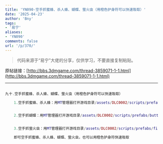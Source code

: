 ```yaml
---
title: 'YN090-空手抓蜜蜂、杀人蜂、蝴蝶、萤火虫（用橙色护身符可以快速吸取）'
date: '2025-04-23'
author: 'Bny'
tags:
- '易宁'
aliases:
- 'YN090'
comments: false
url: '/p/370/'
---
```


> 代码来源于“易宁”大佬的分享，仅供学习，不要直接复制粘贴。

原帖链接：[http://bbs.3dmgame.com/thread-3859071-1-1.html](http://bbs.3dmgame.com/thread-3859071-1-1.html)

---

```lua  

九十.空手抓蜜蜂、杀人蜂、蝴蝶、萤火虫（用橙色护身符可以快速吸取）

	1.空手抓蜜蜂、杀人蜂：用MT管理器打开游戏目录/assets/DLC0002/scripts/prefabs/bee.lua文件，将inst.components.inventoryitem.canbepickedup = false替换为inst.components.inventoryitem.canbepickedup = true


	2.空手抓蝴蝶：用MT管理器打开游戏目录/assets/DLC0002/scripts/prefabs/butterfly.lua文件，将inst.components.inventoryitem.canbepickedup = false替换为inst.components.inventoryitem.canbepickedup = true


	3.空手抓萤火虫：用MT管理器打开游戏目录/assets/DLC0002/scripts/prefabs/fireflies.lua文件，将共2句inst.components.inventoryitem.canbepickedup = false均替换为inst.components.inventoryitem.canbepickedup = true

	即可空手抓蜜蜂、杀人蜂、蝴蝶、萤火虫，也可以用橙色护身符快速吸取

```  

